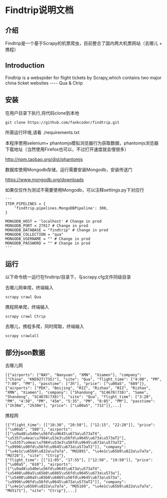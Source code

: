 # Findtrip说明文档

## 介绍
Findtrip是一个基于Scrapy的机票爬虫，目前整合了国内两大机票网站（去哪儿 + 携程）

## Introduction
Findtrip is a webspider for flight tickets by Scrapy,which contains two major china ticket websites ---- Qua & Ctrip


## 安装
在用户目录下执行,将代码clone到本地
```
git clone https://github.com/fankcoder/findtrip.git
```

所需运行环境,请看 ./requirements.txt

本程序使用selenium+ phantomjs模拟浏览器行为获取数据，phantomjs浏览器下载地址（当然使用Firefox也可以，不过打开速度就会慢很多）

http://npm.taobao.org/dist/phantomjs



数据库使用Mongodb存储，运行需要安装Mongodb，安装传送门

https://www.mongodb.org/downloads

如果仅仅作为测试不需要使用Mongodb，可以注释settings.py下对应行
```
'''
ITEM_PIPELINES = {
    'findtrip.pipelines.MongoDBPipeline': 300,
}

MONGODB_HOST = 'localhost' # Change in prod
MONGODB_PORT = 27017 # Change in prod
MONGODB_DATABASE = "findtrip" # Change in prod
MONGODB_COLLECTION = "qua"
MONGODB_USERNAME = "" # Change in prod
MONGODB_PASSWORD = "" # Change in prod
'''

```

## 运行
以下命令统一运行在findtrip/目录下，与scrapy.cfg文件同级目录

去哪儿网单爬，终端输入
```
scrapy crawl Qua
```
携程网单爬，终端输入
```
scrapy crawl Ctrip
```
去哪儿，携程多爬，同时爬取，终端输入
```
scrapy crawlall
```

## 部分json数据
去哪儿网
```
[{"airports": ["NAY", "Nanyuan", "XMN", "Xiamen"], "company": ["China", "KN5927(73S)"], "site": "Qua", "flight_time": ["4:00", "PM", "7:00", "PM"], "passtime": ["3h"], "price": ["\u00a5", "689"]},
{"airports": ["PEK", "Beijing", "RIZ", "Rizhao", "RIZ", "Rizhao", "XMN", "Xiamen"], "company": ["Shandong", "SC4678(738)", "Same", "Shandong", "SC4678(738)"], "site": "Qua", "flight_time": ["3:20", "PM", "4:50", "PM", "45m", "5:35", "PM", "8:05", "PM"], "passtime": ["1h30m", "2h30m"], "price": ["\u00a5", "712"]},...]

```
携程网
```
[{"flight_time": [["10:30", "20:50"], ["12:15", "22:20"]], "price": ["\u00a5", "580"], "airports": [["\u9ad8\u5d0e\u56fd\u9645\u673a\u573aT4", "\u5357\u4eac\u7984\u53e3\u56fd\u9645\u673a\u573aT2"], ["\u5357\u4eac\u7984\u53e3\u56fd\u9645\u673a\u573aT2", "\u9996\u90fd\u56fd\u9645\u673a\u573aT2"]], "company": ["\u4e1c\u65b9\u822a\u7a7a", "MU2891", "\u4e1c\u65b9\u822a\u7a7a", "MU728"], "site": "Ctrip"},
{"flight_time": [["11:05", "17:55"], ["12:50", "19:50"]], "price": ["\u00a5", "610"], "airports": [["\u9ad8\u5d0e\u56fd\u9645\u673a\u573aT4", "\u5408\u80a5\u65b0\u6865\u56fd\u9645\u673a\u573a"], ["\u5408\u80a5\u65b0\u6865\u56fd\u9645\u673a\u573a", "\u9996\u90fd\u56fd\u9645\u673a\u573aT2"]], "company": ["\u4e1c\u65b9\u822a\u7a7a", "MU5169", "\u4e1c\u65b9\u822a\u7a7a", "MU5171"], "site": "Ctrip"},...]
```
